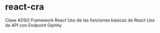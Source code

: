 # react-cra
Clase ADSO Framework React
Uso de las funciones básicas de React
Uso de API con Endpoint Giphhy
